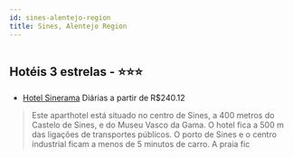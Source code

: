 ```yaml
---
id: sines-alentejo-region
title: Sines, Alentejo Region
---
```


<center><img src="http://photos.hotelbeds.com/giata/00/004437/004437a_hb_a_001.jpg" alt="" /></center>


## Hotéis 3 estrelas - ⭐️⭐️⭐️

-    [Hotel Sinerama](https://www.hurb.com/hoteis/sines/hotel-sinerama-JNP-JP151624?cmp=18055) Diárias a partir de R$240.12
   > Este aparthotel está situado no centro de Sines, a 400 metros do Castelo de Sines, e do Museu Vasco da Gama. O hotel fica a 500 m das ligações de transportes públicos. O porto de Sines e o centro industrial ficam a menos de 5 minutos de carro. A praia fic
